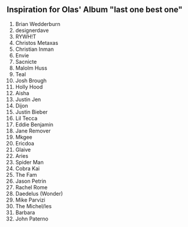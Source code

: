 ## Inspiration for Olas' Album "last one best one"

1. Brian Wedderburn
2. designerdave
3. RYWH!T
4. Christos Metaxas
5. Christian Inman
6. Envie
7. Sacnicte
8. Malolm Huss
9. Teal
10. Josh Brough
11. Holly Hood
12. Aisha
13. Justin Jen
13. Dijon
14. Justin Bieber
15. Lil Tecca
16. Eddie Benjamin
17. Jane Remover
18. Mkgee
19. Ericdoa
20. Glaive
21. Aries
22. Spider Man
23. Cobra Kai
24. The Fam
25. Jason Petrin
26. Rachel Rome
27. Daedelus (Wonder)
28. Mike Parvizi
29. The Michel/les
30. Barbara
31. John Paterno
